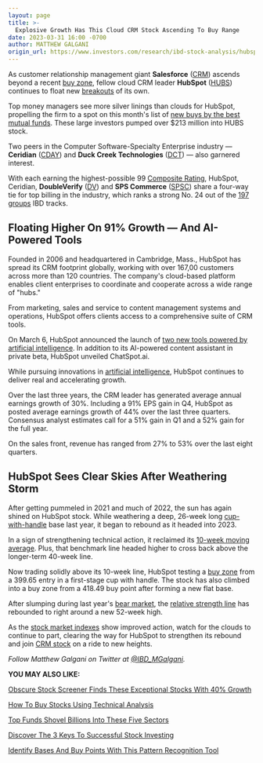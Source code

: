 ```yaml
---
layout: page
title: >-
  Explosive Growth Has This Cloud CRM Stock Ascending To Buy Range
date: 2023-03-31 16:00 -0700
author: MATTHEW GALGANI
origin_url: https://www.investors.com/research/ibd-stock-analysis/hubspot-ascends-to-buy-point-as-cloud-crm-peer-salesforce-floats-higher/
---
```





As customer relationship management giant **Salesforce** ([CRM](https://research.investors.com/quote.aspx?symbol=CRM)) ascends beyond a recent [buy zone](https://www.investors.com/how-to-invest/investors-corner/buy-zone-gives-investors-chance-to-buy-top-stocks-beyond-breakout/), fellow cloud CRM leader **HubSpot** ([HUBS](https://research.investors.com/quote.aspx?symbol=HUBS)) continues to float new [breakouts](https://www.investors.com/how-to-invest/investors-corner/breakout-stocks-predict-breakout-using-flat-base-chart-pattern/) of its own.




Top money managers see more silver linings than clouds for HubSpot, propelling the firm to a spot on this month's list of [new buys by the best mutual funds](https://www.investors.com/etfs-and-funds/mutual-funds/best-mutual-funds-shovel-billions-into-these-five-sectors-including-semiconductors-led-by-avgo-stock/). These large investors pumped over $213 million into HUBS stock.


Two peers in the Computer Software-Specialty Enterprise industry — **Ceridian** ([CDAY](https://research.investors.com/quote.aspx?symbol=CDAY)) and **Duck Creek Technologies** ([DCT](https://research.investors.com/quote.aspx?symbol=DCT)) — also garnered interest.


With each earning the highest-possible 99 [Composite Rating](https://www.investors.com/ibd-data-stories/stocks-to-watch-companies-with-top-stock-ratings/), HubSpot, Ceridian, **DoubleVerify** ([DV](https://research.investors.com/quote.aspx?symbol=DV)) and **SPS Commerce** ([SPSC](https://research.investors.com/quote.aspx?symbol=SPSC)) share a four-way tie for top billing in the industry, which ranks a strong No. 24 out of the [197 groups](https://www.investors.com/how-to-invest/investors-corner/top-industry-groups-beget-top-stocks/) IBD tracks.


Floating Higher On 91% Growth — And AI-Powered Tools
----------------------------------------------------


Founded in 2006 and headquartered in Cambridge, Mass., HubSpot has spread its CRM footprint globally, working with over 167,00 customers across more than 120 countries. The company's cloud-based platform enables client enterprises to coordinate and cooperate across a wide range of "hubs."


From marketing, sales and service to content management systems and operations, HubSpot offers clients access to a comprehensive suite of CRM tools.


On March 6, HubSpot announced the launch of [two new tools powered by artificial intelligence](https://ir.hubspot.com/news/hubspot-ai?hubs_content=www.hubspot.com%25252Fproducts%25252Fcrm%25252Fenterprise&hubs_content-cta=null&_ga=2.58174570.1944714620.1680121230-368363421.1680121230&_gl=1*1jk1939*_ga*MzY4MzYzNDIxLjE2ODAxMjEyMzA.*_ga_LXTM6CQ0XK*MTY4MDEyMTIzMC4xLjAuMTY4MDEyMTIzMC4wLjAuMA..). In addition to its AI-powered content assistant in private beta, HubSpot unveiled ChatSpot.ai.


While pursuing innovations in [artificial intelligence](https://www.investors.com/news/technology/ai-news-artificial-intelligence-trends-and-leading-stocks/), HubSpot continues to deliver real and accelerating growth.


Over the last three years, the CRM leader has generated average annual earnings growth of 30%. Including a 91% EPS gain in Q4, HubSpot as posted average earnings growth of 44% over the last three quarters. Consensus analyst estimates call for a 51% gain in Q1 and a 52% gain for the full year.


On the sales front, revenue has ranged from 27% to 53% over the last eight quarters.


HubSpot Sees Clear Skies After Weathering Storm
-----------------------------------------------


After getting pummeled in 2021 and much of 2022, the sun has again shined on HubSpot stock. While weathering a deep, 26-week long [cup-with-handle](https://www.investors.com/how-to-invest/stock-charts-buying-stocks-using-technical-analysis/#cupwithhandle) base last year, it began to rebound as it headed into 2023.


In a sign of strengthening technical action, it reclaimed its [10-week moving average](https://www.investors.com/how-to-invest/investors-corner/how-to-buy-stocks-why-the-10-week-moving-average-offers-new-entry-points/). Plus, that benchmark line headed higher to cross back above the longer-term 40-week line.


Now trading solidly above its 10-week line, HubSpot testing a [buy zone](https://www.investors.com/how-to-invest/investors-corner/you-are-now-entering-the-buy-zone-or-the-stock-investing-rule-on-buying/) from a 399.65 entry in a first-stage cup with handle. The stock has also climbed into a buy zone from a 418.49 buy point after forming a new flat base.


After slumping during last year's [bear market](https://www.investors.com/how-to-invest/bear-market-news-and-how-to-handle-a-market-correction/), the [relative strength line](https://www.investors.com/how-to-invest/investors-corner/growth-stocks-breakout-specialty-tool-relative-strength-line/) has rebounded to right around a new 52-week high.


As the [stock market indexes](https://www.investors.com/news/stock-market-today-stock-market-news/?) show improved action, watch for the clouds to continue to part, clearing the way for HubSpot to strengthen its rebound and join [CRM stock](https://www.investors.com/news/technology/crm-stock-buy-now/) on a ride to new heights.



*Follow Matthew Galgani on Twitter at [@IBD\_MGalgani](https://twitter.com/ibd_mgalgani).*


**YOU MAY ALSO LIKE:**


[Obscure Stock Screener Finds These Exceptional Stocks With 40% Growth](https://www.investors.com/research/stock-screener-finds-40-percent-earnings-and-sales-growth-winners)


[How To Buy Stocks Using Technical Analysis](https://www.investors.com/how-to-invest/how-to-buy-stocks-using-stock-lists-stock-ratings-stock-screener/)


[Top Funds Shovel Billions Into These Five Sectors](https://www.investors.com/etfs-and-funds/mutual-funds/best-mutual-funds-shovel-billions-into-these-five-sectors-including-semiconductors-led-by-avgo-stock/)


[Discover The 3 Keys To Successful Stock Investing](https://www.investors.com/how-to-invest/stock-investing-how-to-make-money-in-stock-3-key-factors/)


[Identify Bases And Buy Points With This Pattern Recognition Tool](https://www.investors.com/product/marketsmith/?artProdLink=MarketSmith)


 




